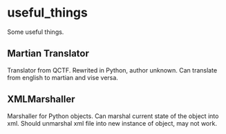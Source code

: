 # useful_things
Some useful things.

## Martian Translator
Translator from QCTF.
Rewrited in Python, author unknown.
Can translate from english to martian and vise versa.

## XMLMarshaller
Marshaller for Python objects.
Can marshal current state of the object into xml.
Should unmarshal xml file into new instance of object, may not work.
